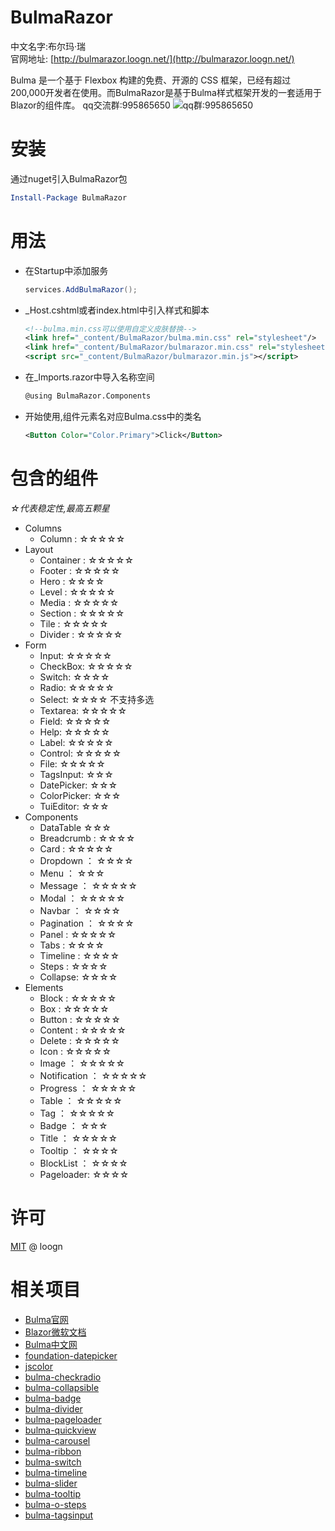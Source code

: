 # BulmaRazor 

中文名字:布尔玛·瑞  
官网地址: [http://bulmarazor.loogn.net/](http://bulmarazor.loogn.net/)  

Bulma 是一个基于 Flexbox 构建的免费、开源的 CSS
框架，已经有超过200,000开发者在使用。而BulmaRazor是基于Bulma样式框架开发的一套适用于Blazor的组件库。
qq交流群:995865650
![qq群:995865650](http://bulmarazor.loogn.net/images/qqqun.png)

# 安装
通过nuget引入BulmaRazor包
```powershell
Install-Package BulmaRazor
```

# 用法

- 在Startup中添加服务
    ```csharp
    services.AddBulmaRazor();
    ```
- _Host.cshtml或者index.html中引入样式和脚本
    ```xml
    <!--bulma.min.css可以使用自定义皮肤替换-->
    <link href="_content/BulmaRazor/bulma.min.css" rel="stylesheet"/>
    <link href="_content/BulmaRazor/bulmarazor.min.css" rel="stylesheet" />
    <script src="_content/BulmaRazor/bulmarazor.min.js"></script>
    ```
- 在_Imports.razor中导入名称空间
    ```xml
    @using BulmaRazor.Components
    ```
- 开始使用,组件元素名对应Bulma.css中的类名
    ```xml
    <Button Color="Color.Primary">Click</Button>
    ```
# 包含的组件

*☆代表稳定性,最高五颗星*

- Columns
	- Column :		☆☆☆☆☆
- Layout
	- Container :		☆☆☆☆☆
	- Footer :		☆☆☆☆☆
	- Hero :			☆☆☆☆
	- Level :			☆☆☆☆☆
	- Media :			☆☆☆☆☆
	- Section :		☆☆☆☆☆
	- Tile :			☆☆☆☆☆
	- Divider : 		☆☆☆☆☆
- Form
	- Input:			☆☆☆☆☆
	- CheckBox:		☆☆☆☆☆
	- Switch:		☆☆☆☆
	- Radio:			☆☆☆☆☆
	- Select:			☆☆☆☆ 不支持多选
	- Textarea:		☆☆☆☆☆
	- Field:			☆☆☆☆☆
	- Help:			☆☆☆☆☆
	- Label:			☆☆☆☆☆
	- Control:		☆☆☆☆☆
	- File:			☆☆☆☆☆
    - TagsInput:	☆☆☆
    - DatePicker:   ☆☆☆
    - ColorPicker: ☆☆☆
    - TuiEditor:    ☆☆☆
- Components 
  -   DataTable     ☆☆☆
	- Breadcrumb :	☆☆☆☆
	- Card :			☆☆☆☆☆
	- Dropdown ：		☆☆☆☆
	- Menu ：			☆☆☆
	- Message ：		☆☆☆☆☆
	- Modal ：		☆☆☆☆☆
	- Navbar ：		☆☆☆☆
	- Pagination ：	☆☆☆☆
	- Panel :			☆☆☆☆☆
    - Tabs :	☆☆☆☆	
    - Timeline :	☆☆☆☆
    - Steps :	☆☆☆☆
    - Collapse:     ☆☆☆☆
- Elements
	- Block :			☆☆☆☆☆
	- Box :			☆☆☆☆☆
	- Button :		☆☆☆☆☆
	- Content :		☆☆☆☆☆
	- Delete :		☆☆☆☆☆
	- Icon :			☆☆☆☆☆
	- Image ：		☆☆☆☆☆
	- Notification ：	☆☆☆☆☆
	- Progress ：		☆☆☆☆☆
	- Table ：		☆☆☆☆☆
	- Tag ：			☆☆☆☆☆
	- Badge ：		☆☆☆
	- Title ：		☆☆☆☆☆
    - Tooltip ：	☆☆☆☆
    - BlockList ：	☆☆☆☆
    - Pageloader:   ☆☆☆☆
	

# 许可

[MIT](https://gitee.com/loogn/bulmarazor/blob/master/LICENSE)  @ loogn

# 相关项目

- [Bulma官网](https://bulma.io/)
- [Blazor微软文档](https://blazor.net/docs/components/index.html)
- [Bulma中文网](https://bulma.zcopy.site/)
- [foundation-datepicker](http://foundation-datepicker.peterbeno.com/)
- [jscolor](https://jscolor.com/)
- [bulma-checkradio](https://github.com/Wikiki/bulma-checkradio)
- [bulma-collapsible](https://github.com/CreativeBulma/bulma-collapsible)
- [bulma-badge](https://github.com/CreativeBulma/bulma-badge)
- [bulma-divider](https://github.com/CreativeBulma/bulma-divider)
- [bulma-pageloader](https://github.com/Wikiki/bulma-pageloader)
- [bulma-quickview](https://github.com/Wikiki/bulma-quickview)
- [bulma-carousel](https://github.com/Wikiki/bulma-carousel)
- [bulma-ribbon](https://github.com/Wikiki/bulma-ribbon)
- [bulma-switch](https://github.com/Wikiki/bulma-switch)
- [bulma-timeline](https://github.com/Wikiki/bulma-timeline)
- [bulma-slider](https://github.com/Wikiki/bulma-slider)
- [bulma-tooltip](https://github.com/CreativeBulma/bulma-tooltip)
- [bulma-o-steps](https://github.com/octoshrimpy/bulma-o-steps)
- [bulma-tagsinput](https://github.com/CreativeBulma/bulma-tagsinput)



